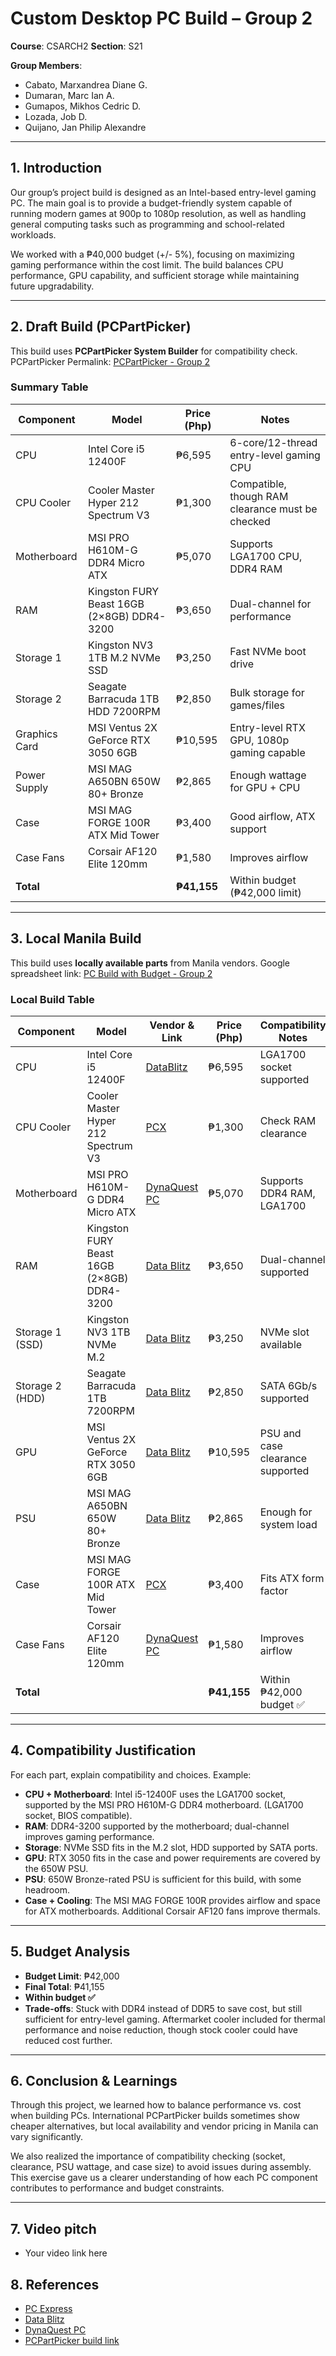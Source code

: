 
# Custom Desktop PC Build – Group 2
**Course**: CSARCH2
**Section**: S21

**Group Members**:
- Cabato, Marxandrea Diane G.
- Dumaran, Marc Ian A.
- Gumapos, Mikhos Cedric D.
- Lozada, Job D.
- Quijano, Jan Philip Alexandre
---
## 1. Introduction

Our group’s project build is designed as an Intel-based entry-level gaming PC. The main goal is to provide a budget-friendly system capable of running modern games at 900p to 1080p resolution, as well as handling general computing tasks such as programming and school-related workloads.

We worked with a ₱40,000 budget (+/- 5%), focusing on maximizing gaming performance within the cost limit. The build balances CPU performance, GPU capability, and sufficient storage while maintaining future upgradability.


---
## 2. Draft Build (PCPartPicker)
This build uses **PCPartPicker System Builder** for compatibility check.
PCPartPicker Permalink: [PCPartPicker - Group 2](https://pcpartpicker.com/list/M2tfwY)
### Summary Table
| Component     | Model                                      | Price (Php) | Notes                                            |
| ------------- | ------------------------------------------ | ----------- | ------------------------------------------------ |
| CPU           | Intel Core i5 12400F                       | ₱6,595      | 6-core/12-thread entry-level gaming CPU          |
| CPU Cooler    | Cooler Master Hyper 212 Spectrum V3        | ₱1,300      | Compatible, though RAM clearance must be checked |
| Motherboard   | MSI PRO H610M-G DDR4 Micro ATX             | ₱5,070      | Supports LGA1700 CPU, DDR4 RAM                   |
| RAM           | Kingston FURY Beast 16GB (2×8GB) DDR4-3200 | ₱3,650      | Dual-channel for performance                     |
| Storage 1     | Kingston NV3 1TB M.2 NVMe SSD              | ₱3,250      | Fast NVMe boot drive                             |
| Storage 2     | Seagate Barracuda 1TB HDD 7200RPM          | ₱2,850      | Bulk storage for games/files                     |
| Graphics Card | MSI Ventus 2X GeForce RTX 3050 6GB         | ₱10,595     | Entry-level RTX GPU, 1080p gaming capable        |
| Power Supply  | MSI MAG A650BN 650W 80+ Bronze             | ₱2,865      | Enough wattage for GPU + CPU                     |
| Case          | MSI MAG FORGE 100R ATX Mid Tower           | ₱3,400      | Good airflow, ATX support                        |
| Case Fans     | Corsair AF120 Elite 120mm                  | ₱1,580      | Improves airflow                                 |
| **Total**     |                                            | **₱41,155** | Within budget (₱42,000 limit)                    |

---
## 3. Local Manila Build
This build uses **locally available parts** from Manila vendors.
Google spreadsheet link: [PC Build with Budget - Group 2](https://docs.google.com/spreadsheets/d/1CrYfvfOwvmIOyC2Q7IGVlQgZbKVJXUYGTVpETLJ9l-w/edit?usp=sharing)
### Local Build Table
| Component       | Model                                      | Vendor & Link                 | Price (Php) | Compatibility Notes              |
| --------------- | ------------------------------------------ | ----------------------------- | ----------- | -------------------------------- |
| CPU             | Intel Core i5 12400F                       | [DataBlitz](https://ecommerce.datablitz.com.ph/products/intel-core-i5-12400f-processor)               | ₱6,595      | LGA1700 socket supported         |
| CPU Cooler      | Cooler Master Hyper 212 Spectrum V3        | [PCX](https://pcx.com.ph/products/cooler-master-hyper-212-spectrum-v3-rgb-cpu-cooler-fan?_pos=1&_sid=dcfc93641&_ss=r)    | ₱1,300      | Check RAM clearance              |
| Motherboard     | MSI PRO H610M-G DDR4 Micro ATX             | [DynaQuest PC](https://dynaquestpc.com/products/msi-h610m-g-pro-ddr4?_pos=3&_psq=MSI+Pro+H610M&_ss=e&_v=1.0)       | ₱5,070      | Supports DDR4 RAM, LGA1700       |
| RAM             | Kingston FURY Beast 16GB (2×8GB) DDR4-3200 | [Data Blitz](https://ecommerce.datablitz.com.ph/products/kingston-fury-beast-16gb-2x8gb-ddr4-rgb-3200mt-s-memory-kf432c16bb2ak2-16)               | ₱3,650      | Dual-channel supported           |
| Storage 1 (SSD) | Kingston NV3 1TB NVMe M.2                  | [Data Blitz](https://ecommerce.datablitz.com.ph/products/kingston-500gb-nv3-m-2-2280-pcie-4-0-nvme-ssd-snv3s-500g?variant=47086863810719)               | ₱3,250      | NVMe slot available              |
| Storage 2 (HDD) | Seagate Barracuda 1TB 7200RPM              | [Data Blitz](https://ecommerce.datablitz.com.ph/products/seagate-barracuda-1tb-64mb-cache-sata-6-0gb-s-3-5-inch-internal-hard-drive-st1000dm010)           | ₱2,850      | SATA 6Gb/s supported             |
| GPU             | MSI Ventus 2X GeForce RTX 3050 6GB         | [Data Blitz](https://ecommerce.datablitz.com.ph/products/msi-geforce-rtx-3050-ventus-2x-6gb-oc-gddr6-graphics-card-1) | ₱10,595     | PSU and case clearance supported |
| PSU             | MSI MAG A650BN 650W 80+ Bronze             | [Data Blitz](https://ecommerce.datablitz.com.ph/products/msi-mag-a650bn-650w-80-bronze-non-modular-power-supply)  | ₱2,865      | Enough for system load           |
| Case            | MSI MAG FORGE 100R ATX Mid Tower           | [PCX](https://pcx.com.ph/products/msi-mag-forge-100r-tempered-glass-argb-fans-mid-tower-chassis-black?_pos=2&_sid=b5f4b7c55&_ss=r)              | ₱3,400      | Fits ATX form factor             |
| Case Fans       | Corsair AF120 Elite 120mm                  | [DynaQuest PC](https://dynaquestpc.com/products/corsair-af120-elite-high-performance-120mm-pwm-black-co-9050140-ww-white-co-9050142-ww?_pos=2&_psq=Corsair+AF120+Elite&_ss=e&_v=1.0)     | ₱1,580      | Improves airflow                 |
| **Total**       |                                            |                               | **₱41,155** | Within ₱42,000 budget ✅          |

---
## 4. Compatibility Justification
For each part, explain compatibility and choices.
Example:
- **CPU + Motherboard**: Intel i5-12400F uses the LGA1700 socket, supported by the MSI PRO H610M-G DDR4 motherboard.
(LGA1700 socket, BIOS compatible).
- **RAM**: DDR4-3200 supported by the motherboard; dual-channel improves gaming performance.
- **Storage**: NVMe SSD fits in the M.2 slot, HDD supported by SATA ports.
- **GPU**: RTX 3050 fits in the case and power requirements are covered by the 650W PSU.
- **PSU**: 650W Bronze-rated PSU is sufficient for this build, with some headroom.
- **Case + Cooling**: The MSI MAG FORGE 100R provides airflow and space for ATX motherboards. Additional Corsair AF120 fans improve thermals.


---
## 5. Budget Analysis
- **Budget Limit**: ₱42,000
- **Final Total**: ₱41,155
- **Within budget ✅**
- **Trade-offs**: Stuck with DDR4 instead of DDR5 to save cost, but still sufficient for entry-level gaming. Aftermarket cooler included for thermal performance and noise reduction, though stock cooler could have reduced cost further.
---
## 6. Conclusion & Learnings
Through this project, we learned how to balance performance vs. cost when building PCs. International PCPartPicker builds sometimes show cheaper alternatives, but local availability and vendor pricing in Manila can vary significantly.

We also realized the importance of compatibility checking (socket, clearance, PSU wattage, and case size) to avoid issues during assembly. This exercise gave us a clearer understanding of how each PC component contributes to performance and budget constraints.


---
## 7. Video pitch
- Your video link here
## 8. References
- [PC Express](https://pcx.com.ph)
- [Data Blitz](https://ecommerce.datablitz.com.ph/)
- [DynaQuest PC](https://dynaquestpc.com/)
- [PCPartPicker build link](https://pcpartpicker.com/user/Khosmic/saved/b3YTzy)
